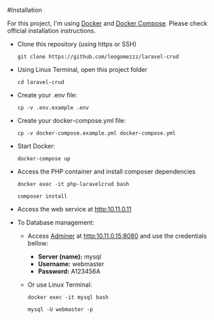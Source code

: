 #Installation

For this project, I'm using [Docker](https://www.docker.com/) and [Docker Compose](https://docs.docker.com/compose/). Please check official installation instructions.

- Clone this repository (using https or SSH)
    ````
    git clone https://github.com/leogomezzz/laravel-crud
    ````

- Using Linux Terminal, open this project folder
    ````
    cd laravel-crud
    ````

- Create your .env file:
    ````
    cp -v .env.example .env
    ````
    
- Create your docker-compose.yml file:
    ````
    cp -v docker-compose.example.yml docker-compose.yml
    ````

- Start Docker:
    ````
    docker-compose up
    ````
    
- Access the PHP container and install composer dependencies
    ````
    docker exec -it php-laravelcrud bash
    ````
    ````
    composer install
    ````
    
- Access the web service at [http:10.11.0.11](http:10.11.0.11)

- To Database management:
    - Access [Adminer](https://www.adminer.org/) at [http:10.11.0.15:8080](http:10.11.0.15:8080) and use the credentials bellow:
        - **Server (name):** mysql
        - **Username:** webmaster
        - **Password:** A123456A
    
    - Or use Linux Terminal:
        ````
        docker exec -it mysql bash
        ````
        ````
        mysql -U webmaster -p
        ````